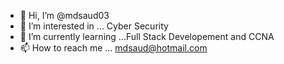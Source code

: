 - 👋 Hi, I’m @mdsaud03
- 👀 I’m interested in ... Cyber Security
- 🌱 I’m currently learning ...Full Stack Developement and CCNA
- 📫 How to reach me ... mdsaud@hotmail.com

<!---
mdsaud03/mdsaud03 is a ✨ special ✨ repository because its `README.md` (this file) appears on your GitHub profile.
You can click the Preview link to take a look at your changes.
--->
